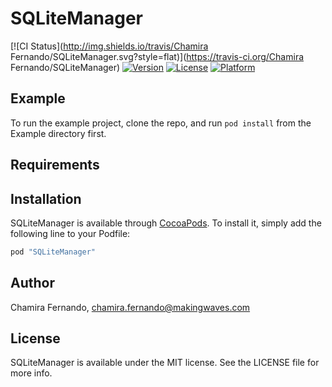 # SQLiteManager

[![CI Status](http://img.shields.io/travis/Chamira Fernando/SQLiteManager.svg?style=flat)](https://travis-ci.org/Chamira Fernando/SQLiteManager)
[![Version](https://img.shields.io/cocoapods/v/SQLiteManager.svg?style=flat)](http://cocoapods.org/pods/SQLiteManager)
[![License](https://img.shields.io/cocoapods/l/SQLiteManager.svg?style=flat)](http://cocoapods.org/pods/SQLiteManager)
[![Platform](https://img.shields.io/cocoapods/p/SQLiteManager.svg?style=flat)](http://cocoapods.org/pods/SQLiteManager)

## Example

To run the example project, clone the repo, and run `pod install` from the Example directory first.

## Requirements

## Installation

SQLiteManager is available through [CocoaPods](http://cocoapods.org). To install
it, simply add the following line to your Podfile:

```ruby
pod "SQLiteManager"
```

## Author

Chamira Fernando, chamira.fernando@makingwaves.com

## License

SQLiteManager is available under the MIT license. See the LICENSE file for more info.
